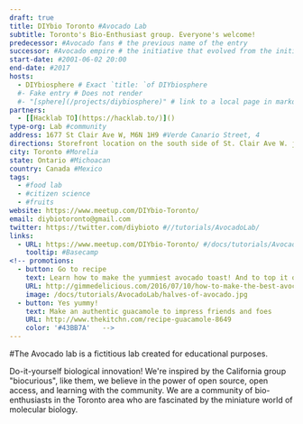 ```yaml
---
draft: true
title: DIYbio Toronto #Avocado Lab
subtitle: Toronto's Bio-Enthusiast group. Everyone's welcome!
predecessor: #Avocado fans # the previous name of the entry
successor: #Avocado empire # the initiative that evolved from the initiative
start-date: #2001-06-02 20:00
end-date: #2017
hosts:
  - DIYbiosphere # Exact `title: `of DIYbiosphere
  #- Fake entry # Does not render
  #- "[sphere](/projects/diybiosphere)" # link to a local page in markdown link wrapped in ""
partners:
  - [[Hacklab TO](https://hacklab.to/)]()
type-org: Lab #community
address: 1677 St Clair Ave W, M6N 1H9 #Verde Canario Street, 4
directions: Storefront location on the south side of St. Clair Ave W. just west of Laughton Ave. If there is an open house, or a public event, open the front door and come on in! #second floor, red door
city: Toronto #Morelia
state: Ontario #Michoacan
country: Canada #Mexico
tags:
  - #food lab
  - #citizen science
  - #fruits
website: https://www.meetup.com/DIYbio-Toronto/
email: diybiotoronto@gmail.com
twitter: https://twitter.com/diybioto #//tutorials/AvocadoLab/
links:
  - URL: https://www.meetup.com/DIYbio-Toronto/ #/docs/tutorials/AvocadoLab/
    tooltip: #Basecamp
<!-- promotions:
  - button: Go to recipe
    text: Learn how to make the yummiest avocado toast! And to top it off with a nice poached egg
    URL: http://gimmedelicious.com/2016/07/10/how-to-make-the-best-avocado-toast-with-eggs/
    image: /docs/tutorials/AvocadoLab/halves-of-avocado.jpg
  - button: Yes yummy!
    text: Make an authentic guacamole to impress friends and foes
    URL: http://www.thekitchn.com/recipe-guacamole-8649
    color: '#43BB7A'   -->
---
```


#The Avocado lab is a fictitious lab created for educational purposes.

Do-it-yourself biological innovation! We're inspired by the California group "biocurious", like them, we believe in the power of open source, open access, and learning with the community. We are a community of bio-enthusiasts in the Toronto area who are fascinated by the miniature world of molecular biology.
